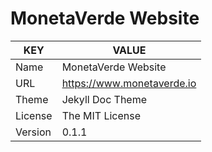 # MonetaVerde Website
| KEY | VALUE |
|-----|-------|
| Name | MonetaVerde Website |
| URL | https://www.monetaverde.io |
| Theme | Jekyll Doc Theme |
| License | The MIT License |
| Version     | 0.1.1 |
